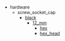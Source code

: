 * hardware
  * screw_socket_cap
    * [black](hardware/screw_socket_cap/black)
      * [12_mm](hardware/screw_socket_cap/black/12_mm)
        * [hex](hex)
        * [hex_head](hex_head)
